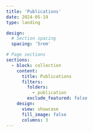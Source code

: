 ```yaml
---
title: 'Publications'
date: 2024-05-19
type: landing

design:
  # Section spacing
  spacing: '5rem'

# Page sections
sections:
  - block: collection
    content:
      title: Publications
      filters:
        folders:
          - publication
        exclude_featured: false
    design:
      view: showcase
      fill_image: false
      columns: 3
---
```

